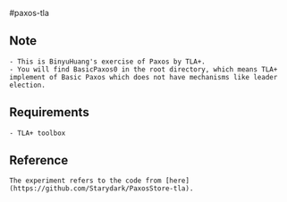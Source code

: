 #paxos-tla

## Note
	- This is BinyuHuang's exercise of Paxos by TLA+.
	- You will find BasicPaxos0 in the root directory, which means TLA+ implement of Basic Paxos which does not have mechanisms like leader election.

## Requirements
	- TLA+ toolbox

## Reference 
 	The experiment refers to the code from [here](https://github.com/Starydark/PaxosStore-tla).